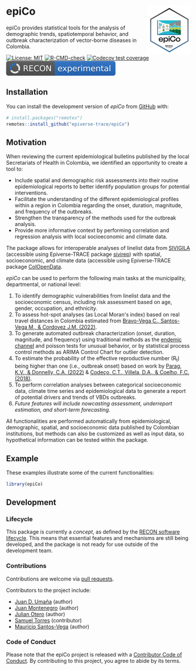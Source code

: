 
<!-- README.md is generated from README.Rmd. Please edit that file -->

# epiCo <img src="man/figures/logo.jpg" align="right" width="120"/>

epiCo provides statistical tools for the analysis of demographic trends, spatiotemporal behavior, and outbreak characterization of vector-borne diseases in Colombia. 

<!-- badges: start -->
[![License:
MIT](https://img.shields.io/badge/License-MIT-yellow.svg)](https://opensource.org/licenses/MIT)
[![R-CMD-check](https://github.com/epiverse-trace/epico/actions/workflows/R-CMD-check.yaml/badge.svg)](https://github.com/epiverse-trace/epico/actions/workflows/R-CMD-check.yaml)
[![Codecov test
coverage](https://codecov.io/gh/epiverse-trace/epico/branch/main/graph/badge.svg)](https://app.codecov.io/gh/epiverse-trace/epico?branch=main)
[![lifecycle-experimental](https://raw.githubusercontent.com/reconverse/reconverse.github.io/master/images/badge-experimental.svg)](https://www.reconverse.org/lifecycle.html#experimental)
<!-- badges: end -->

## Installation

You can install the development version of *epiCo* from
[GitHub](https://github.com/) with:

``` r
# install.packages("remotes")
remotes::install_github("epiverse-trace/epiCo")
```

## Motivation

When reviewing the current epidemiological bulletins published by the local Secretariats of Health in Colombia, we identified an opportunity to create a tool to:
- Include spatial and demographic risk assessments into their routine epidemiological reports to better identify population groups for potential interventions.
- Facilitate the understanding of the different epidemiological profiles within a region in Colombia regarding the onset, duration, magnitude, and frequency of the outbreaks.
- Strengthen the transparency of the methods used for the outbreak analysis.
- Provide more informative context by performing correlation and regression analysis with local socioeconomic and climate data.

The package allows for interoperable analyses of linelist data from
[SIVIGILA](https://www.ins.gov.co/Direcciones/Vigilancia/Paginas/SIVIGILA.aspx) (accessible using Epiverse-TRACE package [sivirep](https://github.com/epiverse-trace/sivirep)) with spatial, socioeconomic, and climate data (accessible using Epiverse-TRACE package [ColOpenData](). 

*epiCo* can be used to perform the following main tasks at the municipality, departmental, or national level:

1) To identify demographic vulnerabilities from linelist data and the socioeconomic census, including risk assessment based on age, gender, occupation, and ethnicity.
2) To assess hot-spot analyses (as Local Moran's index) based on real travel distances in Colombia estimated from [Bravo-Vega C., Santos-Vega M., & Cordovez J.M. (2022)](https://doi.org/10.1371/journal.pntd.0010270).
3) To generate automated outbreak characterization (onset, duration, magnitude, and frequency) using traditional methods as the [endemic channel](https://iris.paho.org/handle/10665.2/8562) and poisson tests for unusual behavior, or by statistical process control methods as ARIMA Control Chart for outlier detection.
4) To estimate the probability of the effective reproductive number (R<sub>t</sub>) being higher than one (i.e., outbreak onset) based on work by [Parag, K.V., & Donnelly, C.A. (2022)](https://doi.org/10.1371/journal.pcbi.1010004) & [Codeço, C.T., Villela, D.A., & Coelho, F.C. (2018)](https://doi.org/10.1016/j.epidem.2018.05.011).
5) To perform correlation analyses between categorical socioeconomic data, climate time series and epidemiological data to generate a report of potential drivers and trends of VBDs outbreaks.
6) *Future features will include nowcasting assessment, underreport estimation, and short-term forecasting.*

All functionalities are performed automatically from epidemiological, demographic, spatial, and socioeconomic data published by Colombian institutions, but methods can also be customized as well as input data, so hypothetical information can be tested within the package.

## Example

These examples illustrate some of the current functionalities:

``` r
library(epiCo)

```

## Development

### Lifecycle

This package is currently a *concept*, as defined by the [RECON software
lifecycle](https://www.reconverse.org/lifecycle.html). This means that
essential features and mechanisms are still being developed, and the
package is not ready for use outside of the development team.

### Contributions

Contributions are welcome via [pull
requests](https://github.com/epiverse-trace/epiCo/pulls).

Contributors to the project include:

  - [Juan D. Umaña](https://github.com/juan-umana) (author)
  - [Juan Montenegro](https://github.com/Juanmontenegro99) (author)
  - [Julian Otero](https://github.com/jd-otero) (author)
  - [Samuel Torres](https://github.com/samueltof) (contributor)
  - [Mauricio Santos-Vega](https://github.com/mauricio110785) (author)

### Code of Conduct

Please note that the epiCo project is released with a [Contributor
Code of
Conduct](https://contributor-covenant.org/version/2/0/CODE_OF_CONDUCT.html).
By contributing to this project, you agree to abide by its terms.
